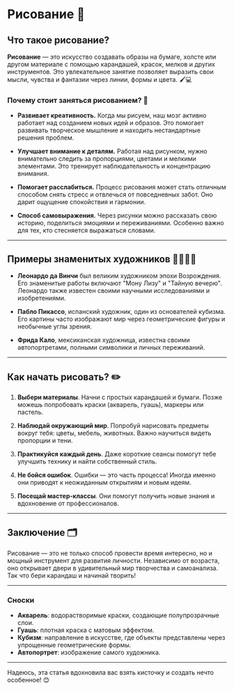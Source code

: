 # **Рисование** 🎨

## Что такое рисование?

**Рисование** — это искусство создавать образы на бумаге, холсте или другом материале с помощью карандашей, красок, мелков и других инструментов. Это увлекательное занятие позволяет выразить свои мысли, чувства и фантазии через линии, формы и цвета. 🖌️💻

### Почему стоит заняться рисованием? 🤔

- **Развивает креативность.** Когда мы рисуем, наш мозг активно работает над созданием новых идей и образов. Это помогает развивать творческое мышление и находить нестандартные решения проблем.
  
- **Улучшает внимание к деталям.** Работая над рисунком, нужно внимательно следить за пропорциями, цветами и мелкими элементами. Это тренирует наблюдательность и концентрацию внимания.

- **Помогает расслабиться.** Процесс рисования может стать отличным способом снять стресс и отвлечься от повседневных забот. Оно дарит ощущение спокойствия и гармонии.

- **Способ самовыражения.** Через рисунки можно рассказать свою историю, поделиться эмоциями и переживаниями. Особенно важно для тех, кто стесняется выражаться словами.

---

## Примеры знаменитых художников 👩‍🏫👨‍🎨

- **Леонардо да Винчи** был великим художником эпохи Возрождения. Его знаменитые работы включают "Мону Лизу" и "Тайную вечерю". Леонардо также известен своими научными исследованиями и изобретениями.

- **Пабло Пикассо**, испанский художник, один из основателей кубизма. Его картины часто изображают мир через геометрические фигуры и необычные углы зрения.

- **Фрида Кало**, мексиканская художница, известна своими автопортретами, полными символики и личных переживаний.

---

## Как начать рисовать? ✏️

1. **Выбери материалы**. Начни с простых карандашей и бумаги. Позже можешь попробовать краски (акварель, гуашь), маркеры или пастель.
   
2. **Наблюдай окружающий мир**. Попробуй нарисовать предметы вокруг тебя: цветы, мебель, животных. Важно научиться видеть пропорции и тени.

3. **Практикуйся каждый день**. Даже короткие сеансы помогут тебе улучшить технику и найти собственный стиль.

4. **Не бойся ошибок**. Ошибки — это часть процесса! Иногда именно они приводят к неожиданным открытиям и новым идеям.

5. **Посещай мастер-классы**. Они помогут получить новые знания и вдохновение от профессионалов.

---

## Заключение 🗂️

Рисование — это не только способ провести время интересно, но и мощный инструмент для развития личности. Независимо от возраста, оно открывает двери в удивительный мир творчества и самоанализа. Так что бери карандаш и начинай творить!

---

### Сноски

- **Акварель**: водорастворимые краски, создающие полупрозрачные слои.
- **Гуашь**: плотная краска с матовым эффектом.
- **Кубизм**: направление в искусстве, где объекты представлены через упрощенные геометрические формы.
- **Автопортрет**: изображение самого художника.

---

Надеюсь, эта статья вдохновила вас взять кисточку и создать нечто особенное! 😊